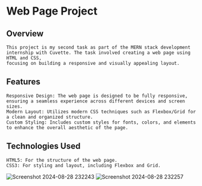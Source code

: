 
# Web Page Project
  ## Overview
    This project is my second task as part of the MERN stack development internship with Cuvette. The task involved creating a web page using HTML and CSS, 
    focusing on building a responsive and visually appealing layout.

  ## Features
    Responsive Design: The web page is designed to be fully responsive, ensuring a seamless experience across different devices and screen sizes.
    Modern Layout: Utilizes modern CSS techniques such as Flexbox/Grid for a clean and organized structure.
    Custom Styling: Includes custom styles for fonts, colors, and elements to enhance the overall aesthetic of the page.
    
  ## Technologies Used
    HTML5: For the structure of the web page.
    CSS3: For styling and layout, including Flexbox and Grid.
![Screenshot 2024-08-28 232243](https://github.com/user-attachments/assets/666d563e-0b96-4b24-80d0-8df6763e7cfb)
![Screenshot 2024-08-28 232257](https://github.com/user-attachments/assets/c39c90b1-ee76-407d-a6f3-fc345920fa94)
